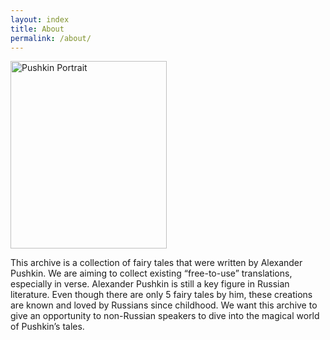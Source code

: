 ```yaml
---
layout: index
title: About
permalink: /about/
---
```



<img src="https://upload.wikimedia.org/wikipedia/commons/thumb/5/56/Kiprensky_Pushkin.jpg/540px-Kiprensky_Pushkin.jpg" alt="Pushkin Portrait" width="250" height="300">


This archive is a collection of fairy tales that were written by Alexander Pushkin. We are aiming to collect existing “free-to-use” translations, especially in verse. Alexander Pushkin is still a key figure in Russian literature. Even though there are only 5 fairy tales by him, these creations are known and loved by Russians since childhood. We want this archive to give an opportunity to non-Russian speakers to dive into the magical world of Pushkin’s tales.   

